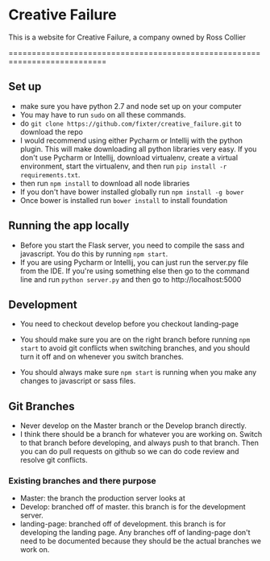 # Creative Failure

This is a website for Creative Failure, a company owned by Ross Collier

===========================================================================

## Set up

- make sure you have python 2.7 and node set up on your computer
- You may have to run `sudo` on all these commands.
- do `git clone https://github.com/fixter/creative_failure.git` to download the repo
- I would recommend using either Pycharm or Intellij with the python plugin. This will make downloading all python libraries 
  very easy.
  If you don't use Pycharm or Intellij, download virtualenv, create a virtual environment, start the virtualenv,
  and then run `pip install -r requirements.txt`.
- then run `npm install` to download all node libraries
- If you don't have bower installed globally run `npm install -g bower`
- Once bower is installed run `bower install` to install foundation 


## Running the app locally

- Before you start the Flask server, you need to compile the sass and javascript. You do this by running `npm start`.
- If you are using Pycharm or Intellij, you can just run the server.py file from the IDE. If you're using something else
  then go to the command line and run `python server.py` and then go to http://localhost:5000

## Development
- You need to checkout develop before you checkout landing-page
- You should make sure you are on the right branch before running `npm start` to avoid git conflicts when switching branches,
  and you should turn it off and on whenever you switch branches. 
  
- You should always make sure `npm start` is running when you make any changes to javascript or sass files.

## Git Branches
- Never develop on the Master branch or the Develop branch directly.
- I think there should be a branch for whatever you are working on. Switch to that branch before developing, and always push
  to that branch. Then you can do pull requests on github so we can do code review and resolve git conflicts.
  
### Existing branches and there purpose
- Master: the branch the production server looks at
- Develop: branched off of master. this branch is for the development server.
- landing-page: branched off of development. this branch is for developing the landing page. Any branches off of landing-page
  don't need to be documented because they should be the actual branches we work on.

